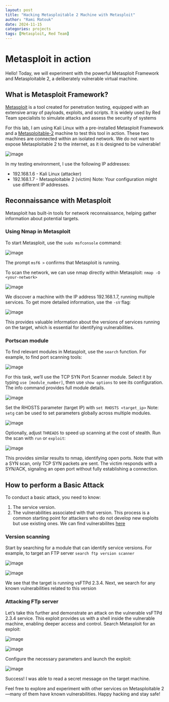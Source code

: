 ```yaml
---
layout: post
title: "Hacking Metasploitable 2 Machine with Metasploit"
author: "Rami Matouk"
date: 2024-11-15
categories: projects
tags: [Metasploit, Red Team]
---
```



# Metasploit in action

Hello! Today, we will experiment with the powerful Metasploit Framework and Metasploitable 2, a deliberately vulnerable virtual machine.

## What is Metasploit Framework?
[Metasploit](https://www.metasploit.com/) is a tool created for penetration testing, equipped with an extensive array of payloads, exploits, and scripts. It is widely used by Red Team specialists to simulate attacks and assess the security of systems

For this lab, I am using Kali Linux with a pre-installed Metasploit Framework and a [Metasploitable-2](https://docs.rapid7.com/metasploit/metasploitable-2/) machine to test this tool in action. These two machines are connected within an isolated network. We do not want to expose Metasploitable 2 to the internet, as it is designed to be vulnerable!

![image](https://github.com/user-attachments/assets/14bc7d8c-03a6-4761-b182-4c77c3eb5057)

In my testing environment, I use the following IP addresses:
- 192.168.1.6 - Kali Linux (attacker)
- 192.168.1.7 - Metasploitable 2 (victim)
Note: Your configuration might use different IP addresses.

## Reconnaissance with Metasploit
Metasploit has built-in tools for network reconnaissance, helping gather information about potential targets.

### Using Nmap in Metasploit

To start Metasploit, use the `sudo msfconsole` command:

![image](https://github.com/user-attachments/assets/5fbfe0b5-9061-4c8e-aef7-5a538262b114)

The prompt `msf6 >` confirms that Metasploit is running.

To scan the network, we can use nmap directly within Metasploit:
```nmap -O <your-network>```

![image](https://github.com/user-attachments/assets/1143a876-dc19-40f0-a8f2-e091a9550a91)

We discover a machine with the IP address 192.168.1.7, running multiple services. To get more detailed information, use the `-sV` flag:

![image](https://github.com/user-attachments/assets/084edb5d-cb68-432b-a36f-0b2b186b2777)

This provides valuable information about the versions of services running on the target, which is essential for identifying vulnerabilities.

### Portscan module
To find relevant modules in Metasploit, use the `search` function. For example, to find port scanning tools:

![image](https://github.com/user-attachments/assets/5435d8d0-cae9-4f99-8225-8a49b211965d)

For this task, we’ll use the TCP SYN Port Scanner module. Select it by typing `use [module_number]`, then use `show options` to see its configuration. The info command provides full module details.

![image](https://github.com/user-attachments/assets/fbaab1e9-357a-491f-80e1-3b1b8310a975)

Set the RHOSTS parameter (target IP) with 
```set RHOSTS <target_ip>```
Note: `setg` can be used to set parameters globally across multiple modules.

![image](https://github.com/user-attachments/assets/86c52691-096d-4210-ae0c-c9b031aa5804)

Optionally, adjust `THREADS` to speed up scanning at the cost of stealth.
Run the scan with `run` or `exploit`:

![image](https://github.com/user-attachments/assets/cda95b80-b730-489e-b128-18ed0573c174)

This provides similar results to nmap, identifying open ports. Note that with a SYN scan, only TCP SYN packets are sent. The victim responds with a SYN/ACK, signaling an open port without fully establishing a connection.

## How to perform a Basic Attack
To conduct a basic attack, you need to know:
1. The service version.
2. The vulnerabilities associated with that version.
This process is a common starting point for attackers who do not develop new exploits but use existing ones. We can find vulnerabilites [here](https://www.exploit-db.com/)

### Version scanning
Start by searching for a module that can identify service versions. For example, to target an FTP server `search ftp version scanner`

![image](https://github.com/user-attachments/assets/b0b34907-8967-49a7-8319-aaef20900138)

![image](https://github.com/user-attachments/assets/35fb4854-a399-481e-a9af-80cabee4c9b1)

We see that the target is running vsFTPd 2.3.4. Next, we search for any known vulnerabilities related to this version

### Attacking FTp server
Let’s take this further and demonstrate an attack on the vulnerable vsFTPd 2.3.4 service. This exploit provides us with a shell inside the vulnerable machine, enabling deeper access and control. Search Metasploit for an exploit:

![image](https://github.com/user-attachments/assets/26f3d679-1598-49a6-a133-8d8c32939e86)

![image](https://github.com/user-attachments/assets/c6e4d09a-5406-471e-b36f-6c4e6942750a)

Configure the necessary parameters and launch the exploit:

![image](https://github.com/user-attachments/assets/9830ce16-c0ff-4367-bb70-51d811e7d07f)

Success! I was able to read a secret message on the target machine.


Feel free to explore and experiment with other services on Metasploitable 2—many of them have known vulnerabilities. Happy hacking and stay safe!
